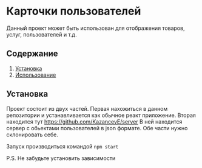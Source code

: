 # Карточки пользователей

Данный проект может быть использован для отображения товаров, услуг, пользователей и т.д.

## Содержание

1. [Установка](#установка)
2. [Использование](#использование)

## Установка

Проект состоит из двух частей.
Первая нахожиться в данном репозитории и устанавливается как обычное реакт приложение.
Вторая находится тут https://github.com/KazancevE/server
В ней находится сервер с обьектами пользователей в json формате.
Обе части нужно склонировать себе.

Запуск производиться командой `npm start`

P.S. 
Не забудьте установить зависимости
